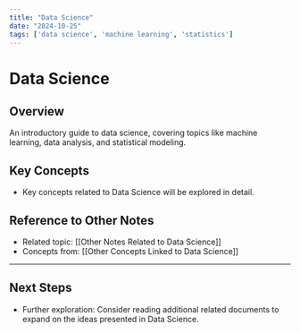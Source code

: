 ```yaml
---
title: "Data Science"
date: "2024-10-25"
tags: ['data science', 'machine learning', 'statistics']
---
```


# Data Science

## Overview

An introductory guide to data science, covering topics like machine learning, data analysis, and statistical modeling.

## Key Concepts

- Key concepts related to Data Science will be explored in detail.
  
## Reference to Other Notes

- Related topic: [[Other Notes Related to Data Science]]
- Concepts from: [[Other Concepts Linked to Data Science]]
---

## Next Steps

- Further exploration: Consider reading additional related documents to expand on the ideas presented in Data Science.
